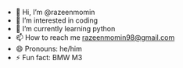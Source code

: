 - 👋 Hi, I’m @razeenmomin
- 👀 I’m interested in coding
- 🌱 I’m currently learning python
- 📫 How to reach me razeenmomin98@gmail.com 
- 😄 Pronouns: he/him
- ⚡ Fun fact: BMW M3


<!---
razeenmomin/razeenmomin is a ✨ special ✨ repository because its `README.md` (this file) appears on your GitHub profile.
You can click the Preview link to take a look at your changes.
--->
